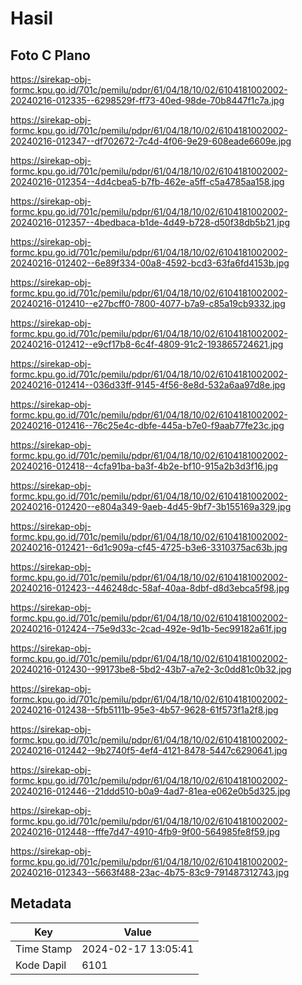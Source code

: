 # Hasil

## Foto C Plano

https://sirekap-obj-formc.kpu.go.id/701c/pemilu/pdpr/61/04/18/10/02/6104181002002-20240216-012335--6298529f-ff73-40ed-98de-70b8447f1c7a.jpg

https://sirekap-obj-formc.kpu.go.id/701c/pemilu/pdpr/61/04/18/10/02/6104181002002-20240216-012347--df702672-7c4d-4f06-9e29-608eade6609e.jpg

https://sirekap-obj-formc.kpu.go.id/701c/pemilu/pdpr/61/04/18/10/02/6104181002002-20240216-012354--4d4cbea5-b7fb-462e-a5ff-c5a4785aa158.jpg

https://sirekap-obj-formc.kpu.go.id/701c/pemilu/pdpr/61/04/18/10/02/6104181002002-20240216-012357--4bedbaca-b1de-4d49-b728-d50f38db5b21.jpg

https://sirekap-obj-formc.kpu.go.id/701c/pemilu/pdpr/61/04/18/10/02/6104181002002-20240216-012402--6e89f334-00a8-4592-bcd3-63fa6fd4153b.jpg

https://sirekap-obj-formc.kpu.go.id/701c/pemilu/pdpr/61/04/18/10/02/6104181002002-20240216-012410--e27bcff0-7800-4077-b7a9-c85a19cb9332.jpg

https://sirekap-obj-formc.kpu.go.id/701c/pemilu/pdpr/61/04/18/10/02/6104181002002-20240216-012412--e9cf17b8-6c4f-4809-91c2-193865724621.jpg

https://sirekap-obj-formc.kpu.go.id/701c/pemilu/pdpr/61/04/18/10/02/6104181002002-20240216-012414--036d33ff-9145-4f56-8e8d-532a6aa97d8e.jpg

https://sirekap-obj-formc.kpu.go.id/701c/pemilu/pdpr/61/04/18/10/02/6104181002002-20240216-012416--76c25e4c-dbfe-445a-b7e0-f9aab77fe23c.jpg

https://sirekap-obj-formc.kpu.go.id/701c/pemilu/pdpr/61/04/18/10/02/6104181002002-20240216-012418--4cfa91ba-ba3f-4b2e-bf10-915a2b3d3f16.jpg

https://sirekap-obj-formc.kpu.go.id/701c/pemilu/pdpr/61/04/18/10/02/6104181002002-20240216-012420--e804a349-9aeb-4d45-9bf7-3b155169a329.jpg

https://sirekap-obj-formc.kpu.go.id/701c/pemilu/pdpr/61/04/18/10/02/6104181002002-20240216-012421--6d1c909a-cf45-4725-b3e6-3310375ac63b.jpg

https://sirekap-obj-formc.kpu.go.id/701c/pemilu/pdpr/61/04/18/10/02/6104181002002-20240216-012423--446248dc-58af-40aa-8dbf-d8d3ebca5f98.jpg

https://sirekap-obj-formc.kpu.go.id/701c/pemilu/pdpr/61/04/18/10/02/6104181002002-20240216-012424--75e9d33c-2cad-492e-9d1b-5ec99182a61f.jpg

https://sirekap-obj-formc.kpu.go.id/701c/pemilu/pdpr/61/04/18/10/02/6104181002002-20240216-012430--99173be8-5bd2-43b7-a7e2-3c0dd81c0b32.jpg

https://sirekap-obj-formc.kpu.go.id/701c/pemilu/pdpr/61/04/18/10/02/6104181002002-20240216-012438--5fb5111b-95e3-4b57-9628-61f573f1a2f8.jpg

https://sirekap-obj-formc.kpu.go.id/701c/pemilu/pdpr/61/04/18/10/02/6104181002002-20240216-012442--9b2740f5-4ef4-4121-8478-5447c6290641.jpg

https://sirekap-obj-formc.kpu.go.id/701c/pemilu/pdpr/61/04/18/10/02/6104181002002-20240216-012446--21ddd510-b0a9-4ad7-81ea-e062e0b5d325.jpg

https://sirekap-obj-formc.kpu.go.id/701c/pemilu/pdpr/61/04/18/10/02/6104181002002-20240216-012448--fffe7d47-4910-4fb9-9f00-564985fe8f59.jpg

https://sirekap-obj-formc.kpu.go.id/701c/pemilu/pdpr/61/04/18/10/02/6104181002002-20240216-012343--5663f488-23ac-4b75-83c9-791487312743.jpg


## Metadata

| Key        | Value               |
| ---------- | ------------------- |
| Time Stamp | 2024-02-17 13:05:41 |
| Kode Dapil | 6101                |



